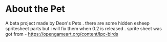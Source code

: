 # About the Pet

A beta project made by Deon's Pets . there are some hidden esheep spritesheet parts but i will fix them when 0.2 is released . sprite sheet was got from - https://opengameart.org/content/lpc-birds
